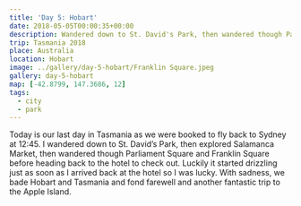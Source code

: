 ```yaml
---
title: 'Day 5: Hobart'
date: 2018-05-05T00:00:35+00:00
description: Wandered down to St. David's Park, then wandered though Parliament Square and Franklin Square.
trip: Tasmania 2018
place: Australia
location: Hobart
image: ../gallery/day-5-hobart/Franklin Square.jpeg
gallery: day-5-hobart
map: [-42.8799, 147.3686, 12]
tags:
  - city
  - park
---
```


Today is our last day in Tasmania as we were booked to fly back to Sydney at 12:45. I wandered down to St. David&#8217;s Park, then explored Salamanca Market, then wandered though Parliament Square and Franklin Square before heading back to the hotel to check out. Luckily it started drizzling just as soon as I arrived back at the hotel so I was lucky. With sadness, we bade Hobart and Tasmania and fond farewell and another fantastic trip to the Apple Island.
